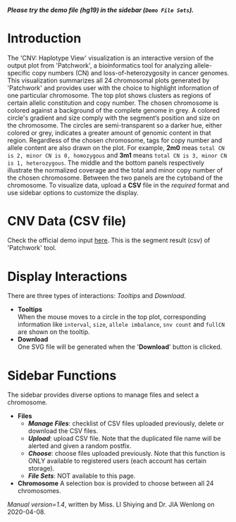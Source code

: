 ##### Please try the demo file (hg19) in the sidebar (`Demo File Sets`).

<!-- ##### [Download](https://raw.githubusercontent.com/Nobel-Justin/Oviz-Bio-demo/master/CNV_Haplotype_View/demo_data/CNV_Haplotype_View_demo.csv) and [Check](https://github.com/Nobel-Justin/Oviz-Bio-demo/blob/master/CNV_Haplotype_View/demo_data/CNV_Haplotype_View_demo.csv) the `official demo input`. -->

# Introduction
The 'CNV: Haplotype View' visualization is an interactive version of the output plot from 'Patchwork', a bioinformatics tool for analyzing allele-specific copy numbers (CN) and loss-of-heterozygosity in cancer genomes. This visualization summarizes all 24 chromosomal plots generated by 'Patchwork' and provides user with the choice to highlight information of one particular chromosome. The top plot shows clusters as regions of certain allelic constitution and copy number. The chosen chromosome is colored against a background of the complete genome in grey. A colored circle's gradient and size comply with the segment‘s position and size on the chromosome. The circles are semi-transparent so a darker hue, either colored or grey, indicates a greater amount of genomic content in that region. Regardless of the chosen chromosome, tags for copy number and allele content are also drawn on the plot. For example, **2m0** meas `total CN is 2, minor CN is 0, homozygous` and **3m1** means `total CN is 3, minor CN is 1, heterozygous`. The middle and the bottom panels respectively illustrate the normalized coverage and the total and minor copy number of the chosen chromosome. Between the two panels are the cytoband of the chromosome. To visualize data, upload a **CSV** file in the *required* format and use sidebar options to customize the display.

# CNV Data (CSV file)
Check the official demo input [here](https://github.com/Nobel-Justin/Oviz-Bio-demo/blob/master/CNV_Haplotype_View/demo_data). This is the segment result (csv) of 'Patchwork' tool.

# Display Interactions
There are three types of interactions: *Tooltips* and *Download*.

- **Tooltips**<br/>
When the mouse moves to a circle in the top plot, corresponding information like `interval`, `size`, `allele imbalance`, `snv count` and `fullCN` are shown on the tooltip.
- **Download**<br/>
  One SVG file will be generated when the '**Download**' button is clicked.

# Sidebar Functions
The sidebar provides diverse options to manage files and select a chromosome.

- **Files**
  - __*Manage Files*__: checklist of CSV files uploaded previously, delete or download the CSV files.
  - __*Upload*__: upload CSV file. Note that the duplicated file name will be alerted and given a random postfix.
  - __*Choose*__: choose files uploaded previously. Note that this function is ONLY available to registered users (each account has certain storage).
  - __*File Sets*__: NOT available to this page.
- **Chromosome**
  A selection box is provided to choose between all 24 chromosomes.

*Manual version=1.4*, written by Miss. LI Shiying and Dr. JIA Wenlong on 2020-04-08.
